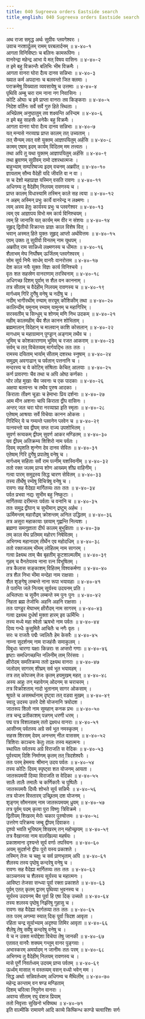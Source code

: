 ```yaml
---
title: 040 Sugreeva orders Eastside search
title_english: 040 Sugreeva orders Eastside search

---
```

<div class="audioEmbed"  caption="श्रीराम-हरिसीताराममूर्ति-घनपाठिभ्यां वचनम्" src="https://archive.org/download/Ramayana-recitation-Sriram-harisItArAmamUrti-Ghanapaati-v2/Kanda_4/Kanda_4_KSK-040-Pracheem_Prathi_Vanara_Preshanam.mp3"></div>

अथ राजा समृद्ध अर्थः सुग्रीवः प्लवगेश्वरः ।  
उवाच नरशार्दूलम् रामम् परबलार्दनम् ॥ ४-४०-१  
आगता विनिविष्टाः च बलिनः कामरूपिणः ।  
वानरेन्द्रा महेन्द्र आभा ये मत् विषय वासिनः ॥ ४-४०-२  
त इमे बहु विक्रान्तैः बलिभिः भीम विक्रमैः ।  
आगता वानरा घोरा दैत्य दानव सन्निभाः ॥ ४-४०-३  
ख्यात कर्म अपदानाः च बलवन्तो जित क्लमाः ।  
पराक्रमेषु विख्याता व्यवसायेषु च उत्तमाः ॥ ४-४०-४  
पृथिवि अम्बु चरा राम नाना नग निवासिनः ।  
कोटि ओघाः च इमे प्राप्ता वानराः तव किङ्कराः ॥ ४-४०-५  
निदेश वर्तिनः सर्वे सर्वे गुरु हिते स्थिताः ।  
अभिप्रेतम् अनुष्ठातुम् तव शक्ष्यन्ति अरिन्दम ॥ ४-४०-६  
त इमे बहु साहस्रैः अनेकैः बहु विक्रमैः ।  
आगता वानरा घोरा दैत्य दानव सन्निभाः ॥ ४-४०-७  
यत् मन्यसे नरव्याघ्र प्राप्त कालम् तत् उच्यताम् ।  
तत् सैन्यम् त्वत् वशे युक्तम् आज्ञापयितुम् अर्हसि ॥ ४-४०-८  
कामम् एषाम् इदम् कार्यम् विदितम् मम तत्त्वतः ।  
तथा अपि तु यथा युक्तम् आज्ञापयितुम् अर्हसि ॥ ४-४०-९  
तथा ब्रुवाणम् सुग्रीवम् रामो दशरथात्मजः ।  
बाहुभ्याम् सम्परिष्वज्य इदम् वचनम् अब्रवीत् ॥ ४-४०-१०  
ज्ञायताम् सौम्य वैदेही यदि जीवति वा न वा ।  
स च देशो महाप्राज्ञ यस्मिन् वसति रावणः ॥ ४-४०-११  
अधिगम्य तु वैदेहीम् निलयम् रावणस्य च ।  
प्राप्त कालम् विधास्यामि तस्मिन् काले सह त्वया ॥ ४-४०-१२  
न अहम् अस्मिन् प्रभुः कार्ये वानरेन्द्र न लक्ष्मणः ।  
त्वम् अस्य हेतुः कार्यस्य प्रभुः च प्लवगेश्वर ॥ ४-४०-१३  
त्वम् एव आज्ञापय विभो मम कार्य विनिश्चयम् ।  
त्वम् हि जानासि यत् कार्यम् मम वीर न संशयः ॥ ४-४०-१४  
सुहृद् द्वितीयो विक्रान्तः प्राज्ञः काल विशेष वित् ।  
भवान् अस्मत् हिते युक्तः सुहृद् आप्तो अर्थवित्तमः ॥ ४-४०-१५  
एवम् उक्तः तु सुग्रीवो विनतम् नाम यूथपम् ।  
अब्रवीत् राम सान्निध्ये लक्ष्मणस्य च धीमतः ॥ ४-४०-१६  
शैलाभम् मेघ निर्घोषम् ऊर्जितम् प्लवगेश्वरम् ।  
सोम सूर्य निभैः सार्धम् वानरैः वानरोत्तम ॥ ४-४०-१७  
देश काल नयैः युक्तः विज्ञः कार्य विनिश्चये ।  
वृतः शत सहस्रेण वानराणाम् तरस्विनाम् ॥ ४-४०-१८  
अधिगच्छ दिशम् पूर्वाम् स शैल वन काननाम् ।  
तत्र सीताम् च वैदेहीम् निलयम् रावणस्य च ॥ ४-४०-१९  
मार्गध्वम् गिरि दुर्गेषु वनेषु च नदीषु च ।  
नदीम् भागीरथीम् रम्याम् सरयूम् कौशिकीम् तथा ॥ ४-४०-२०  
कालिन्दीम् यमुनाम् रम्याम् यामुनम् च महागिरिम् ।  
सरस्वतीम् च सिन्धुम् च शोणम् मणि निभ उदकम् ॥ ४-४०-२१  
महीम् कालमहीम् चैव शैल कानन शोभिताम् ।  
ब्रह्ममालान् विदेहान् च मालवान् काशि कोसलान् ॥ ४-४०-२२  
मागधाम् च महाग्रामान् पुण्ड्रान् अङ्गाम् तथैव च ।  
भूमिम् च कोशकाराणाम् भूमिम् च रजत आकराम् ॥ ४-४०-२३  
सर्वम् च तत् विचेतव्यम् मार्गयद्भिः ततः ततः ।  
रामस्य दयिताम् भार्याम् सीताम् दशरथः स्नुषाम् ॥ ४-४०-२४  
समुद्रम् अवगाढान् च पर्वतान् पत्तनानि च ।  
मन्दरस्य च ये कोटिम् संश्रिताः केचित् आलयाः ॥ ४-४०-२५  
कर्ण प्रावरणाः चैव तथा च अपि ओष्ठ कर्णकाः ।  
घोर लोह मुखाः चैव जवनाः च एक पादकाः ॥ ४-४०-२६  
अक्षया बलवन्तः च तथैव पुरुष आदकाः ।  
किराताः तीक्ष्ण चूडाः च हेमाभाः प्रिय दर्शनाः ॥ ४-४०-२७  
आम मीन अशनाः चापि किराता द्वीप वासिनः ।  
अन्तर् जल चरा घोरा नरव्याघ्रा इति स्मृताः ॥ ४-४०-२८  
एतेषाम् आश्रयाः सर्वे विचेयाः कानन ओकसः ।  
गिरिभिर् ये च गम्यन्ते प्लवनेन प्लवेन च ॥ ४-४०-२९  
यत्नवन्तो यव द्वीपम् सप्त राज्य उपशोभितम् ।  
सुवर्ण रूप्यकम् द्वीपम् सुवर्ण आकर मण्डितम् ॥ ४-४०-३०  
यव द्वीपम् अतिक्रम्य शिशिरो नाम पर्वतः ।  
दिवम् स्पृशति शृन्गेण देव दानव सेवितः ॥ ४-४०-३१  
एतेषाम् गिरि दुर्गेषु प्रपातेषु वनेषु च ।  
मार्गध्वम् सहिताः सर्वे राम पत्नीम् यशस्विनीम् ॥ ४-४०-३२  
ततो रक्त जलम् प्राप्य शोण आख्यम् शीघ्र वाहिनीम् ।  
गत्वा पारम् समुद्रस्य सिद्ध चारण सेवितम् ॥ ४-४०-३३  
तस्य तीर्थेषु रम्येषु विचित्रेषु वनेषु च ।  
रावणः सह वैदेह्या मार्गितव्यः ततः ततः ॥ ४-४०-३४  
पर्वत प्रभवा नद्यः सुभीम बहु निष्कुटाः ।  
मार्गितव्या दरीमन्तः पर्वताः च वनानि च ॥ ४-४०-३५  
ततः समुद्र द्वीपान् च सुभीमान् द्रष्टुम् अर्हथ ।  
ऊर्मिमन्तम् महारौद्रम् क्रोशन्तम् अनिल उद्धितम् ॥ ४-४०-३६  
तत्र असुरा महाकायाः छायाम् गृह्णन्ति नित्यशः ।  
ब्रह्मणा समनुज्ञाता दीर्घ कालम् बुभुक्षिताः ॥ ४-४०-३७  
तम् काल मेघ प्रतिमम् महोरग निषेवितम् ।  
अभिगम्य महानादम् तीर्थेन एव महोदधिम् ॥ ४-४०-३८  
ततो रक्तजलम् भीमम् लोहितम् नाम सागरम् ।  
गत्वा प्रेक्ष्यथ ताम् चैव बृहतीम् कूटशाल्मलीम् ॥ ४-४०-३९  
गृहम् च वैनतेयस्य नाना रत्न विभूषितम् ।  
तत्र कैलास सङ्काशम् विहितम् विश्वकर्मणा ॥ ४-४०-४०  
तत्र शैल निभा भीमा मन्देहा नाम राक्षसाः ।  
शैल शृङ्गेषु लम्बन्ते नाना रूपा भयावहाः ॥ ४-४०-४१  
ते पतन्ति जले नित्यम् सूर्यस्य उदयनम् प्रति ।  
अभितप्ताः च सूर्येण लम्बन्ते स्म पुनः पुनः ॥ ४-४०-४२  
निहता ब्रह्म तेजोभिः अहनि अहनि राक्षसाः ।  
ततः पाण्डुर मेघाभम् क्षीरौदम् नाम सागरम् ॥ ४-४०-४३  
गत्वा द्रक्ष्यथ दुर्धर्षा मुक्ता हारम् इव ऊर्मिभिः ।  
तस्य मध्ये महा श्वेतो ऋषभो नाम पर्वतः ॥ ४-४०-४४  
दिव्य गन्धैः कुसुमितै आचितैः च नगैः वृतः ।  
सरः च राजतैः पद्मैः ज्वलितैः हेम केसरैः ॥ ४-४०-४५  
नाम्ना सुदर्शनम् नाम राजहंसैः समाकुलम् ।  
विबुधाः चारणा यक्षाः किन्नराः स अप्सरो गणाः ॥ ४-४०-४६  
हृष्टाः समधिगच्छन्ति नलिनीम् ताम् रिरंसवः ।  
क्षीरोदम् समतिक्रम्य ततो द्रक्ष्यथ वानराः ॥ ४-४०-४७  
जलोदम् सागरम् शीघ्रम् सर्व भूत भयावहम् ।  
तत्र तत् कोपजम् तेजः कृतम् हयमुखम् महत् ॥ ४-४०-४८  
अस्य आहुः तन् महावेगम् ओदनम् स चराचरम् ।  
तत्र विक्रोशताम् नादो भूतानाम् सागर ओकसाम् ।  
श्रूयते च असमर्थानाम् दृष्ट्वा तत् वडवा मुखम् ॥ ४-४०-४९  
स्वादु उदस्य उत्तरे देशे योजनानि त्रयोदश ।  
जातरूप शिलो नाम सुमहान् कनक प्रभः ॥ ४-४०-५०  
तत्र चन्द्र प्रतीकाशम् पन्नगम् धरणी धरम् ।  
पद्म पत्र विशालाक्षम् ततो द्रक्ष्यध वानराः ॥ ४-४०-५१  
आसीनम् पर्वतस्य अग्रे सर्व भूत नमस्कृतम् ।  
सहस्र शिरसम् देवम् अनन्तम् नील वाससम् ॥ ४-४०-५२  
त्रिशिराः काञ्चनः केतुः तालः तस्य महात्मनः ।  
स्थापितः पर्वतस्य अग्रे विराजति स वेदिकः ॥ ४-४०-५३  
पूर्वस्याम् दिशि निर्माणम् कृतम् तत् त्रिदशेश्वरैः ।  
ततः परम् हेममयः श्रीमान् उदय पर्वतः ॥ ४-४०-५४  
तस्य कोटिः दिवम् स्पृष्ट्वा शत योजनम् आयता ।  
जातरूपमयी दिव्या विराजति स वेदिका ॥ ४-४०-५५  
सालैः तालैः तमालैः च कर्णिकारैः च पुष्पितैः ।  
जातरूपमयैः दिव्यैः शोभते सूर्य सन्निभैः ॥ ४-४०-५६  
तत्र योजन विस्तारम् उच्छ्रितम् दश योजनम् ।  
शृङ्गम् सौमनसम् नाम जातरूपमयम् ध्रुवम् ॥ ४-४०-५७  
तत्र पूर्वम् पदम् कृत्वा पुरा विष्णुः त्रिविक्रमे ।  
द्वितीयम् शिखरम् मेरोः चकार पुरुषोत्तमः ॥ ४-४०-५८  
उत्तरेण परिक्रम्य जम्बू द्वीपम् दिवाकरः ।  
दृश्यो भवति भूयिष्ठम् शिखरम् तन् महोच्छ्रयम् ॥ ४-४०-५९  
तत्र वैखानसा नाम वालखिल्या महर्षयः ।  
प्रकाशमाना दृश्यन्ते सूर्य वर्णाः तपस्विनः ॥ ४-४०-६०  
अयम् सुदर्शनो द्वीपः पुरो यस्य प्रकाशते ।  
तस्मिन् तेजः च चक्षुः च सर्व प्राणभृताम् अपि ॥ ४-४०-६१  
शैलस्य तस्य पृष्ठेषु कन्दरेषु वनेषु च ।  
रावणः सह वैदेह्या मार्गितव्यः ततः ततः ॥ ४-४०-६२  
काञ्चनस्य च शैलस्य सूर्यस्य च महात्मनः ।  
आविष्टा तेजसा सन्ध्या पूर्वा रक्ता प्रकाशते ॥ ४-४०-६३  
पूर्वम् एतत् कृतम् द्वारम् पृथिव्या भुवनस्य च ।  
सूर्यस्य उदयनम् चैव पूर्वा हि एषा दिक् उच्यते ॥ ४-४०-६४  
तस्य शलस्य पृष्ठेषु निर्झरेषु गुहासु च ।  
रावणः सह वैदेह्या मार्गतव्या ततः ततः ॥ ४-४०-६५  
ततः परम् अगम्या स्यात् दिक् पूर्वा त्रिदश आवृता ।  
रहिता चन्द्र सूर्याभ्याम् अदृश्या तिमिर आवृता ॥ ४-४०-६६  
शैलेषु तेषु सर्वेषु कन्दरेषु वनेषु च ।  
ये च न उक्ता मयोद्देशा विचेया तेषु जानकी ॥ ४-४०-६७  
एतावत् वानरैः शक्यम् गन्तुम् वानर पुङ्गवाः ।  
अभास्करम् अमर्यादम् न जानीमः ततः परम् ॥ ४-४०-६८  
अभिगम्य तु वैदेहीम् निलयम् रावणस्य च ।  
मासे पूर्णे निवर्तध्वम् उदयम् प्राप्य पर्वतम् ॥ ४-४०-६९  
ऊर्ध्वम् मासात् न वस्तव्यम् वसन् वध्यो भवेन् मम ।  
सिद्ध अर्थाः सन्निवर्तध्वम् अधिगम्य च मैथिलीम् ॥ ४-४०-७०  
महेन्द्र कान्ताम् वन षण्ड मण्डिताम्  
दिशम् चरित्वा निपुणेन वानराः ।  
अवाप्य सीताम् रघु वंशज प्रियाम्  
ततो निवृत्ताः सुखिनो भविष्यथ ॥ ४-४०-७१  
इति वाल्मीकि रामायणे आदि काव्ये किष्किन्ध काण्डे चत्वारिंशः सर्गः